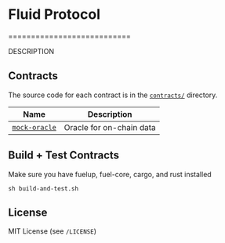 # Fluid Protocol
===========================

DESCRIPTION 

Contracts
---------

The source code for each contract is in the [`contracts/`](contracts/)
directory.

| Name                                               | Description                            |
| -------------------------------------------------- | -------------------------------------- |
| [`mock-oracle`](contracts/mock-oracle-contract)       | Oracle for on-chain data |

Build + Test Contracts
-------------------------------

Make sure you have fuelup, fuel-core, cargo, and rust installed 

```
sh build-and-test.sh
```

License
-------

MIT License (see `/LICENSE`)
